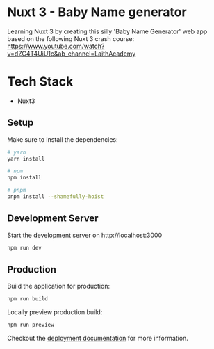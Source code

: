 # Nuxt 3 - Baby Name generator

Learning Nuxt 3 by creating this silly 'Baby Name Generator' web app based on the following Nuxt 3 crash course:
https://www.youtube.com/watch?v=dZC4T4UiU1c&ab_channel=LaithAcademy

# Tech Stack

- Nuxt3

## Setup

Make sure to install the dependencies:

```bash
# yarn
yarn install

# npm
npm install

# pnpm
pnpm install --shamefully-hoist
```

## Development Server

Start the development server on http://localhost:3000

```bash
npm run dev
```

## Production

Build the application for production:

```bash
npm run build
```

Locally preview production build:

```bash
npm run preview
```

Checkout the [deployment documentation](https://v3.nuxtjs.org/docs/deployment) for more information.
